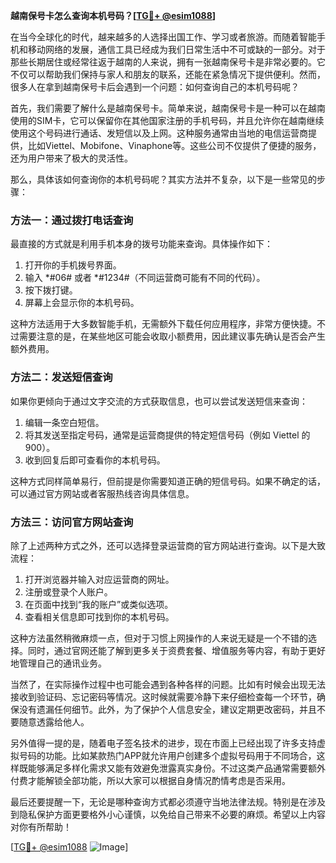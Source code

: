 **越南保号卡怎么查询本机号码？[[TG💪+ @esim1088](https://t.me/s/esim1088)]**

在当今全球化的时代，越来越多的人选择出国工作、学习或者旅游。而随着智能手机和移动网络的发展，通信工具已经成为我们日常生活中不可或缺的一部分。对于那些长期居住或经常往返于越南的人来说，拥有一张越南保号卡是非常必要的。它不仅可以帮助我们保持与家人和朋友的联系，还能在紧急情况下提供便利。然而，很多人在拿到越南保号卡后会遇到一个问题：如何查询自己的本机号码呢？

首先，我们需要了解什么是越南保号卡。简单来说，越南保号卡是一种可以在越南使用的SIM卡，它可以保留你在其他国家注册的手机号码，并且允许你在越南继续使用这个号码进行通话、发短信以及上网。这种服务通常由当地的电信运营商提供，比如Viettel、Mobifone、Vinaphone等。这些公司不仅提供了便捷的服务，还为用户带来了极大的灵活性。

那么，具体该如何查询你的本机号码呢？其实方法并不复杂，以下是一些常见的步骤：

### 方法一：通过拨打电话查询

最直接的方式就是利用手机本身的拨号功能来查询。具体操作如下：
1. 打开你的手机拨号界面。
2. 输入 *#06# 或者 *#1234#（不同运营商可能有不同的代码）。
3. 按下拨打键。
4. 屏幕上会显示你的本机号码。

这种方法适用于大多数智能手机，无需额外下载任何应用程序，非常方便快捷。不过需要注意的是，在某些地区可能会收取小额费用，因此建议事先确认是否会产生额外费用。

### 方法二：发送短信查询

如果你更倾向于通过文字交流的方式获取信息，也可以尝试发送短信来查询：
1. 编辑一条空白短信。
2. 将其发送至指定号码，通常是运营商提供的特定短信号码（例如 Viettel 的 900）。
3. 收到回复后即可查看你的本机号码。

这种方式同样简单易行，但前提是你需要知道正确的短信号码。如果不确定的话，可以通过官方网站或者客服热线咨询具体信息。

### 方法三：访问官方网站查询

除了上述两种方式之外，还可以选择登录运营商的官方网站进行查询。以下是大致流程：
1. 打开浏览器并输入对应运营商的网址。
2. 注册或登录个人账户。
3. 在页面中找到“我的账户”或类似选项。
4. 查看相关信息即可找到你的本机号码。

这种方法虽然稍微麻烦一点，但对于习惯上网操作的人来说无疑是一个不错的选择。同时，通过官网还能了解到更多关于资费套餐、增值服务等内容，有助于更好地管理自己的通讯业务。

当然了，在实际操作过程中也可能会遇到各种各样的问题。比如有时候会出现无法接收到验证码、忘记密码等情况。这时候就需要冷静下来仔细检查每一个环节，确保没有遗漏任何细节。此外，为了保护个人信息安全，建议定期更改密码，并且不要随意透露给他人。

另外值得一提的是，随着电子签名技术的进步，现在市面上已经出现了许多支持虚拟号码的功能。比如某款热门APP就允许用户创建多个虚拟号码用于不同场合，这样既能够满足多样化需求又能有效避免泄露真实身份。不过这类产品通常需要额外付费才能解锁全部功能，所以大家可以根据自身情况酌情考虑是否采用。

最后还要提醒一下，无论是哪种查询方式都必须遵守当地法律法规。特别是在涉及到隐私保护方面更要格外小心谨慎，以免给自己带来不必要的麻烦。希望以上内容对你有所帮助！

[[TG💪+ @esim1088](https://t.me/s/esim1088) ![Image](https://i.postimg.cc/4NQfJmqS/Snipaste-2025-05-13-00-14-12.png)]